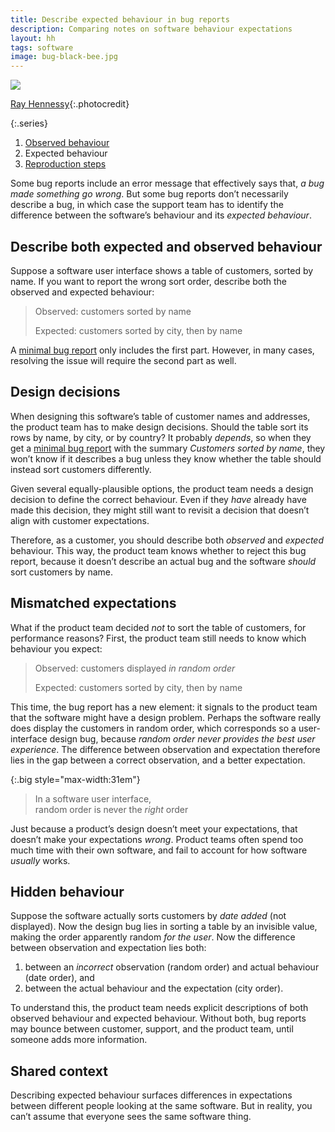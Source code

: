 ```yaml
---
title: Describe expected behaviour in bug reports
description: Comparing notes on software behaviour expectations
layout: hh
tags: software
image: bug-black-bee.jpg
---
```


![](bug-black-bee.jpg)

[Ray Hennessy](https://unsplash.com/photos/jN5pk0lbv4E){:.photocredit}

{:.series}
1. [Observed behaviour](bug-observed)
2. Expected behaviour
3. [Reproduction steps](bug-reproduction)

Some bug reports include an error message that effectively says that, _a bug made something go wrong_.
But some bug reports don’t necessarily describe a bug, in which case the support team has to identify the difference between the software’s behaviour and its _expected behaviour_.

## Describe both expected and observed behaviour

Suppose a software user interface shows a table of customers, sorted by name.
If you want to report the wrong sort order, describe both the observed and expected behaviour:

> Observed: customers sorted by name
>
> Expected: customers sorted by city, then by name

A [minimal bug report](bug-observed) only includes the first part.
However, in many cases, resolving the issue will require the second part as well.

## Design decisions

When designing this software’s table of customer names and addresses, the product team has to make design decisions.
Should the table sort its rows by name, by city, or by country?
It probably _depends_, so when they get a [minimal bug report](minimum-viable-bug-report)
with the summary _Customers sorted by name_, they won’t know if it describes a bug unless they know whether the table should instead sort customers differently.

Given several equally-plausible options, the product team needs a design decision to define the correct behaviour.
Even if they _have_ already have made this decision, they might still want to revisit a decision that doesn’t align with customer expectations.

Therefore, as a customer, you should describe both _observed_ and _expected_ behaviour.
This way, the product team knows whether to reject this bug report, because it doesn’t describe an actual bug  and the software _should_ sort customers by name.

## Mismatched expectations

What if the product team decided _not_ to sort the table of customers, for performance reasons?
First, the product team still needs to know which behaviour you expect:

> Observed: customers displayed _in random order_
>
> Expected: customers sorted by city, then by name

This time, the bug report has a new element: it signals to the product team that the software might have a design problem.
Perhaps the software really does display the customers in random order, which corresponds so a user-interface design bug, because _random order never provides the best user experience_.
The difference between observation and expectation therefore lies in the gap between a correct observation, and a better expectation.

{:.big style="max-width:31em"}
> In a software user interface,  
> random order is never the _right_ order

Just because a product’s design doesn’t meet your expectations, that doesn’t make your expectations _wrong_.
Product teams often spend too much time with their own software, and fail to account for how software _usually_ works.

## Hidden behaviour

Suppose the software actually sorts customers by _date added_ (not displayed).
Now the design bug lies in sorting a table by an invisible value, making the order apparently random _for the user_.
Now the difference between observation and expectation lies both:

1. between an _incorrect_ observation (random order) and actual behaviour (date order), and
2. between the actual behaviour and the expectation (city order).

To understand this, the product team needs explicit descriptions of both observed behaviour and expected behaviour.
Without both, bug reports may bounce between customer, support, and the product team, until someone adds more information.

## Shared context

Describing expected behaviour surfaces differences in expectations between different people looking at the same software.
But in reality, you can’t assume that everyone sees the same software thing.
